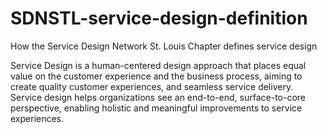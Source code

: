 # SDNSTL-service-design-definition
How the Service Design Network St. Louis Chapter defines service design

Service Design is a human-centered design approach that places equal value on the customer experience and the business process, aiming to create quality customer experiences, and seamless service delivery. Service design helps organizations see an end-to-end, surface-to-core perspective, enabling holistic and meaningful improvements to service experiences.
